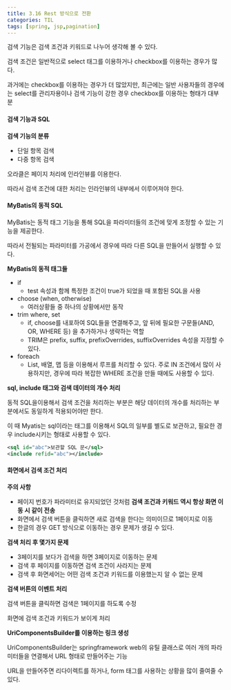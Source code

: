 ```yaml
---
title: 3.16 Rest 방식으로 전환
categories: TIL
tags: [spring, jsp,pagination]
---
```








검색 기능은 검색 조건과 키워드로 나누어 생각해 볼 수 있다.

검색 조건은 일반적으로 select 태그를 이용하거나 checkbox를 이용하는 경우가 많다.

과거에는 checkbox를 이용하는 경우가 더 많았지만, 최근에는 일반 사용자들의 경우에는 select를 관리자용이나 검색 기능이 강한 경우 checkbox를 이용하는 형태가 대부분



#### 검색 기능과 SQL

**검색 기능의 분류**

* 단일 항목 검색
* 다중 항목 검색



오라클은 페이지 처리에 인라인뷰를 이용한다.

따라서 검색 조건에 대한 처리는 인라인뷰의 내부에서 이루어져야 한다.



#### MyBatis의 동적 SQL

MyBatis는 동적 태그 기능을 통해 SQL을 파라미터들의 조건에 맞게 조정할 수 있는 기능을 제공한다.

따라서 전될되는 파라미터를 가공에서 경우에 따라 다른 SQL을 만들어서 실행할 수 있다.



**MyBatis의 동적 태그들**

* if
  * test 속성과 함께 특정한 조건이 true가 되었을 때 포함된 SQL을 사용
* choose (when, otherwise)
  * 여러상황들 중 하나의 상황에서만 동작
* trim where, set
  * if, choose를 내포하여 SQL들을 연결해주고, 앞 뒤에 필요한 구문들(AND, OR, WHERE 등) 을 추가하거나 생략하는 역할
  * TRIM은 prefix, suffix, prefixOverrides, suffixOverrides 속성을 지정할 수 있다.
* foreach
  * List, 배열, 맵 등을 이용해서 루프를 처리할 수 있다. 주로 IN 조건에서 많이 사용하지만, 경우에 따라 복잡한 WHERE 조건을 만들 때에도 사용할 수 있다.



**sql, include 태그와 검색 데이터의 개수 처리**

동적 SQL을이용해서 검색 조건을 처리하는 부분은 해당 데이터의 개수를 처리하는 부분에서도 동일하게 적용되어야만 한다.

이 때 Myatis는 sql이라는 태그를 이용해서 SQL의 일부를 별도로 보관하고, 필요한 경우 include시키는 형태로 사용할 수 있다.

```xml
<sql id="abc">보관할 SQL 문</sql>
<include refid="abc"></include>
```



#### 화면에서 검색 조건 처리

**주의 사항**

* 페이지 번호가 파라미터로 유지되었던 것처럼 **검색 조건과 키워드 역시 항상 화면 이동 시 같이 전송**
* 화면에서 검색 버튼을 클릭하면 새로 검색을 한다는 의미이므로 1페이지로 이동
* 한글의 경우 GET 방식으로 이동하는 경우 문제가 생길 수 있다.



**검색 처리 후 몇가지 문제**

* 3페이지를 보다가 검색을 하면 3페이지로 이동하는 문제
* 검색 후 페이지를 이동하면 검색 조건이 사라지는 문제
* 검색 후 화면세어는 어떤 검색 조건과 키워드를 이용했는지 알 수 없는 문제



**검색 버튼의 이벤트 처리**

검색 버튼을 클릭하면 검색은 1페이지를 하도록 수정

화면에 검색 조건과 키워드가 보이게 처리



**UriComponentsBuilder를 이용하는 링크 생성**

UriComponentsBuilder는 springframework web의 유틸 클래스로 여러 개의 파라미터들을 연결해서 URL 형태로 만들어주는 기능

URL을 만들어주면 리다이렉트를 하거나, form 태그를 사용하는 상황을 많이 줄여줄 수 있다.